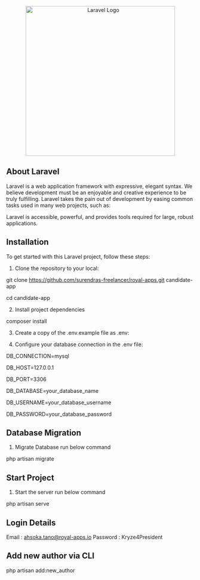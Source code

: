 <p align="center"><a href="https://laravel.com" target="_blank"><img src="https://raw.githubusercontent.com/laravel/art/master/logo-lockup/5%20SVG/2%20CMYK/1%20Full%20Color/laravel-logolockup-cmyk-red.svg" width="400" alt="Laravel Logo"></a></p>


## About Laravel

Laravel is a web application framework with expressive, elegant syntax. We believe development must be an enjoyable and creative experience to be truly fulfilling. Laravel takes the pain out of development by easing common tasks used in many web projects, such as:

Laravel is accessible, powerful, and provides tools required for large, robust applications.


## Installation

To get started with this Laravel project, follow these steps:

1. Clone the repository to your local:

git clone https://github.com/surendras-freelancer/royal-apps.git candidate-app

cd candidate-app

2. Install project dependencies

composer install

3. Create a copy of the .env.example file as .env:

4. Configure your database connection in the .env file:

DB_CONNECTION=mysql

DB_HOST=127.0.0.1

DB_PORT=3306

DB_DATABASE=your_database_name

DB_USERNAME=your_database_username

DB_PASSWORD=your_database_password

## Database Migration

1. Migrate Database run below command

php artisan migrate


## Start Project 

1. Start the server run below command

php artisan serve

## Login Details

Email : ahsoka.tano@royal-apps.io
Password : Kryze4President

## Add new author via CLI

php artisan add:new_author
